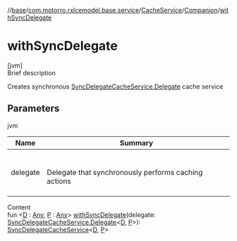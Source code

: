 //[base](../../../index.md)/[com.motorro.rxlcemodel.base.service](../../index.md)/[CacheService](../index.md)/[Companion](index.md)/[withSyncDelegate](with-sync-delegate.md)



# withSyncDelegate  
[jvm]  
Brief description  


Creates synchronous [SyncDelegateCacheService.Delegate](../../-sync-delegate-cache-service/-delegate/index.md) cache service



## Parameters  
  
jvm  
  
|  Name|  Summary| 
|---|---|
| delegate| <br><br>Delegate that synchronously performs caching actions<br><br>
  
  
Content  
fun <[D](with-sync-delegate.md) : [Any](https://kotlinlang.org/api/latest/jvm/stdlib/kotlin/-any/index.html), [P](with-sync-delegate.md) : [Any](https://kotlinlang.org/api/latest/jvm/stdlib/kotlin/-any/index.html)> [withSyncDelegate](with-sync-delegate.md)(delegate: [SyncDelegateCacheService.Delegate](../../-sync-delegate-cache-service/-delegate/index.md)<[D](with-sync-delegate.md), [P](with-sync-delegate.md)>): [SyncDelegateCacheService](../../-sync-delegate-cache-service/index.md)<[D](with-sync-delegate.md), [P](with-sync-delegate.md)>  



